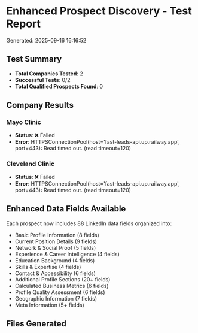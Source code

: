 # Enhanced Prospect Discovery - Test Report
Generated: 2025-09-16 16:16:52

## Test Summary
- **Total Companies Tested**: 2
- **Successful Tests**: 0/2
- **Total Qualified Prospects Found**: 0

## Company Results
### Mayo Clinic
- **Status**: ❌ Failed
- **Error**: HTTPSConnectionPool(host='fast-leads-api.up.railway.app', port=443): Read timed out. (read timeout=120)

### Cleveland Clinic
- **Status**: ❌ Failed
- **Error**: HTTPSConnectionPool(host='fast-leads-api.up.railway.app', port=443): Read timed out. (read timeout=120)

## Enhanced Data Fields Available
Each prospect now includes 88 LinkedIn data fields organized into:
- Basic Profile Information (8 fields)
- Current Position Details (9 fields)
- Network & Social Proof (5 fields)
- Experience & Career Intelligence (4 fields)
- Education Background (4 fields)
- Skills & Expertise (4 fields)
- Contact & Accessibility (6 fields)
- Additional Profile Sections (20+ fields)
- Calculated Business Metrics (6 fields)
- Profile Quality Assessment (6 fields)
- Geographic Information (7 fields)
- Meta Information (5+ fields)

## Files Generated